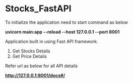 # Stocks_FastAPI

To initialize the application need to start command as below

**uvicorn main:app --reload --host 127.0.0.1 --port 8001**

Application built in using Fast API framework. 
1. Get Stocks Details
2. Get Price Details

Refer url as below for all API details 

**http://127.0.0.1:8001/docs#/**
